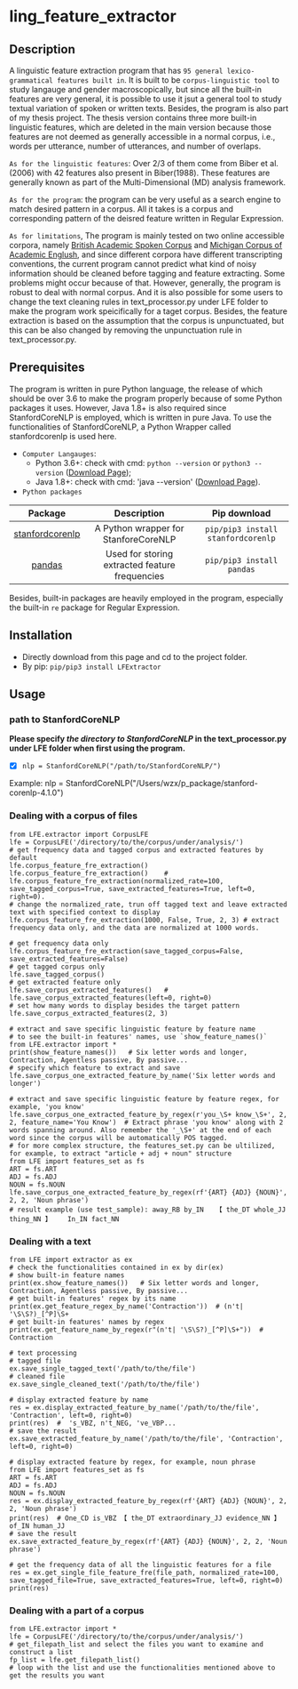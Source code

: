 # ling_feature_extractor
## Description
A linguistic feature extraction program that has `95 general lexico-grammatical features built in`. It is built to be `corpus-linguistic tool` to study langauge and gender macroscopically, but since all the built-in features are very general, it is possible to use it jsut a general tool to study textual variation of spoken or written texts. Besides, the program is also part of my thesis project. The thesis version contains three more built-in linguistic features, which are deleted in the main version because those features are not deemed as generally accessible in a normal corpus, i.e., words per utterance, number of utterances, and number of overlaps.  

`As for the linguistic features`: Over 2/3 of them come from Biber et al.(2006) with 42 features also present in Biber(1988). These features are generally known as part of the Multi-Dimensional (MD) analysis framework.

`As for the program`: the program can be very useful as a search engine to match desired pattern in a corpus. All it takes is a corpus and corresponding pattern of the deisred feature written in Regular Expression. 

`As for limitations`, The program is mainly tested on two online accessible corpora, namely [British Academic Spoken Corpus](http://www.reading.ac.uk/AcaDepts/ll/base_corpus/) and [Michigan Corpus of Academic Englush](https://quod.lib.umich.edu/cgi/c/corpus/corpus?page=home;c=micase;cc=micase), and since different corpora have different transcripting conventions, the current program cannot predict what kind of noisy information should be cleaned before tagging and feature extracting. Some problems might occur because of that. However, generally, the program is robust to deal with normal corpus. And it is also possible for some users to change the text cleaning rules in text_processor.py under LFE folder to make the program work speicifically for a taget corpus. Besides, the feature extraction is based on the assumption that the corpus is unpunctuated, but this can be also changed by removing the unpunctuation rule in text_processor.py.

## Prerequisites
The program is written in pure Python language, the release of which should be over 3.6 to make the program properly because of some Python packages it uses. However, Java 1.8+ is also required since StanfordCoreNLP is employed, which is written in pure Java. To use the functionalities of StanfordCoreNLP, a Python Wrapper called stanfordcorenlp is used here.

- `Computer Langauges`: 
   - Python 3.6+: check with cmd: `python --version` or `python3 --version` ([Download Page](https://www.python.org/downloads/)); 
   - Java 1.8+: check with cmd: 'java --version' ([Download Page](https://www.java.com/en/download/)). 
- `Python packages`

| Package | Description | Pip download | 
| :---: | :---: | :---: |
| [stanfordcorenlp](https://github.com/Lynten/stanford-corenlp) | A Python wrapper for StanforeCoreNLP | `pip/pip3 install stanfordcorenlp` |
| [pandas](https://pandas.pydata.org) | Used for storing extracted feature frequencies  | `pip/pip3 install pandas` |

Besides, built-in packages are heavily employed in the program, especially the built-in `re` package for Regular Expression.

## Installation
- Directly download from this page and cd to the project folder.
- By pip: `pip/pip3 install LFExtractor`

## Usage
### path to StanfordCoreNLP
**Please specify _the directory to StanfordCoreNLP_ in the text_processor.py under LFE folder when first using the program.**
- [X] `nlp = StanfordCoreNLP("/path/to/StanfordCoreNLP/")` 

Example: nlp = StanfordCoreNLP("/Users/wzx/p_package/stanford-corenlp-4.1.0")

### Dealing with a corpus of files
```
from LFE.extractor import CorpusLFE
lfe = CorpusLFE('/directory/to/the/corpus/under/analysis/')
# get frequency data and tagged corpus and extracted features by default
lfe.corpus_feature_fre_extraction() lfe.corpus_feature_fre_extraction()    # lfe.corpus_feature_fre_extraction(normalized_rate=100, save_tagged_corpus=True, save_extracted_features=True, left=0, right=0). 
# change the normalized_rate, trun off tagged text and leave extracted text with specified context to display
lfe.corpus_feature_fre_extraction(1000, False, True, 2, 3) # extract frequency data only, and the data are normalized at 1000 words.  

# get frequency data only
lfe.corpus_feature_fre_extraction(save_tagged_corpus=False, save_extracted_features=False)
# get tagged corpus only
lfe.save_tagged_corpus()
# get extracted feature only
lfe.save_corpus_extracted_features()   # lfe.save_corpus_extracted_features(left=0, right=0)
# set how many words to display besides the target pattern
lfe.save_corpus_extracted_features(2, 3)

# extract and save specific linguistic feature by feature name
# to see the built-in features' names, use `show_feature_names()`
from LFE.extractor import *
print(show_feature_names())   # Six letter words and longer, Contraction, Agentless passive, By passive...
# specify which feature to extract and save
lfe.save_corpus_one_extracted_feature_by_name('Six letter words and longer')

# extract and save specific linguistic feature by feature regex, for example, 'you know' 
lfe.save_corpus_one_extracted_feature_by_regex(r'you_\S+ know_\S+', 2, 2, feature_name='You Know')  # Extract phrase 'you know' along with 2 words spanning around. Also remember the '_\S+' at the end of each word since the corpus will be automatically POS tagged.
# for more complex structure, the features_set.py can be ultilized, for example, to extract "article + adj + noun" structure
from LFE import features_set as fs
ART = fs.ART
ADJ = fs.ADJ
NOUN = fs.NOUN
lfe.save_corpus_one_extracted_feature_by_regex(rf'{ART} {ADJ} {NOUN}', 2, 2, 'Noun phrase')
# result example (use test_sample): away_RB by_IN	【 the_DT whole_JJ thing_NN 】	In_IN fact_NN 
```

### Dealing with a text
```
from LFE import extractor as ex
# check the functionalities contained in ex by dir(ex)
# show built-in feature names
print(ex.show_feature_names())   # Six letter words and longer, Contraction, Agentless passive, By passive...
# get built-in features' regex by its name
print(ex.get_feature_regex_by_name('Contraction'))  # (n't| '\S\S?)_[^P]\S+
# get built-in features' names by regex
print(ex.get_feature_name_by_regex(r"(n't| '\S\S?)_[^P]\S+"))  # Contraction

# text processing
# tagged file
ex.save_single_tagged_text('/path/to/the/file')
# cleaned file
ex.save_single_cleaned_text('/path/to/the/file')

# display extracted feature by name
res = ex.display_extracted_feature_by_name('/path/to/the/file', 'Contraction', left=0, right=0)
print(res)  #  's_VBZ, n't_NEG, 've_VBP...
# save the result
ex.save_extracted_feature_by_name('/path/to/the/file', 'Contraction', left=0, right=0)

# display extracted feature by regex, for example, noun phrase
from LFE import features_set as fs
ART = fs.ART
ADJ = fs.ADJ
NOUN = fs.NOUN
res = ex.display_extracted_feature_by_regex(rf'{ART} {ADJ} {NOUN}', 2, 2, 'Noun phrase')
print(res)  # One_CD is_VBZ	【 the_DT extraordinary_JJ evidence_NN 】	of_IN human_JJ
# save the result
ex.save_extracted_feature_by_regex(rf'{ART} {ADJ} {NOUN}', 2, 2, 'Noun phrase')

# get the frequency data of all the linguistic features for a file 
res = ex.get_single_file_feature_fre(file_path, normalized_rate=100, save_tagged_file=True, save_extracted_features=True, left=0, right=0)
print(res)
```

### Dealing with a part of a corpus
```
from LFE.extractor import *
lfe = CorpusLFE('/directory/to/the/corpus/under/analysis/')
# get_filepath_list and select the files you want to examine and construct a list
fp_list = lfe.get_filepath_list()   
# loop with the list and use the functionalities mentioned above to get the results you want
```
